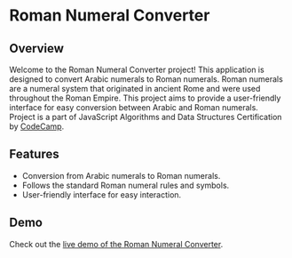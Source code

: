 # Roman Numeral Converter

## Overview

Welcome to the Roman Numeral Converter project! This application is designed to convert Arabic numerals to Roman numerals. Roman numerals are a numeral system that originated in ancient Rome and were used throughout the Roman Empire. This project aims to provide a user-friendly interface for easy conversion between Arabic and Roman numerals.  
Project is a part of JavaScript Algorithms and Data Structures Certification by [CodeCamp](https://www.freecodecamp.org/learn/javascript-algorithms-and-data-structures-v8/build-a-roman-numeral-converter-project/build-a-roman-numeral-converter).

## Features

- Conversion from Arabic numerals to Roman numerals.
- Follows the standard Roman numeral rules and symbols.
- User-friendly interface for easy interaction.

## Demo

Check out the [live demo of the Roman Numeral Converter](https://late-exairu.github.io/roman-numeral-converter).
